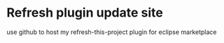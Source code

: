 Refresh plugin update site
=======================================

use github to host my refresh-this-project plugin for eclipse marketplace
